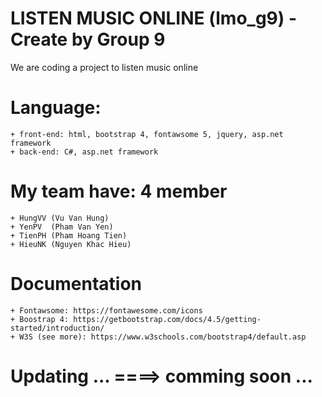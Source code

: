 # LISTEN MUSIC ONLINE (lmo_g9) - Create by Group 9
We are coding a project to listen music online
# Language: 
	+ front-end: html, bootstrap 4, fontawsome 5, jquery, asp.net framework
	+ back-end: C#, asp.net framework
# My team have: 4 member
	+ HungVV (Vu Van Hung)
	+ YenPV  (Pham Van Yen)
	+ TienPH (Pham Hoang Tien)
	+ HieuNK (Nguyen Khac Hieu)
# Documentation
	+ Fontawsome: https://fontawesome.com/icons
	+ Boostrap 4: https://getbootstrap.com/docs/4.5/getting-started/introduction/
	+ W3S (see more): https://www.w3schools.com/bootstrap4/default.asp
# Updating ... ====> comming soon ...
